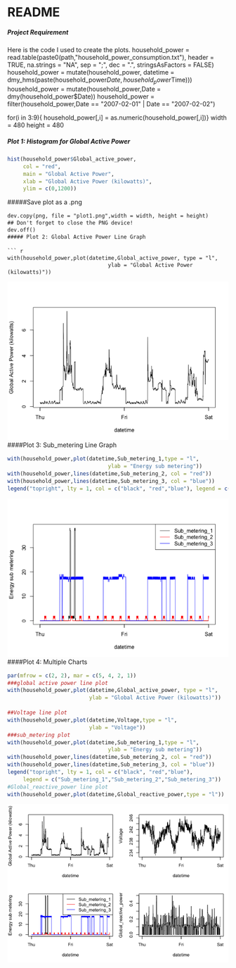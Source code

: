 README
================

##### Project Requirement

Here is the code I used to create the plots.
household_power = read.table(paste0(path,"household_power_consumption.txt"),
                             header = TRUE, 
                             na.strings = "NA", 
                             sep = ";",
                             dec = ".",
                             stringsAsFactors = FALSE)
household_power = mutate(household_power,
                         datetime = dmy_hms(paste(household_power$Date,household_power$Time)))
household_power = mutate(household_power,Date = dmy(household_power$Date))
household_power = filter(household_power,Date == "2007-02-01" | Date == "2007-02-02")

for(i in 3:9){
        household_power[,i] = as.numeric(household_power[,i])}
width = 480
height = 480

##### Plot 1: Histogram for Global Active Power

``` r
hist(household_power$Global_active_power,
     col = "red", 
     main = "Global Active Power",
     xlab = "Global Active Power (kilowatts)",
     ylim = c(0,1200))
```
#####Save plot as a .png
```{r plot12, echo = FALSE}
dev.copy(png, file = "plot1.png",width = width, height = height)
## Don't forget to close the PNG device!
dev.off()
##### Plot 2: Global Active Power Line Graph

``` r
with(household_power,plot(datetime,Global_active_power, type = "l",
                                ylab = "Global Active Power (kilowatts)"))
```

![](README_files/figure-markdown_github/plot2-1.png) \#\#\#\#Plot 3: Sub\_metering Line Graph

``` r
with(household_power,plot(datetime,Sub_metering_1,type = "l",
                                ylab = "Energy sub metering"))
with(household_power,lines(datetime,Sub_metering_2, col = "red"))
with(household_power,lines(datetime,Sub_metering_3, col = "blue"))
legend("topright", lty = 1, col = c("black", "red","blue"), legend = c("Sub_metering_1","Sub_metering_2","Sub_metering_3"))
```

![](README_files/figure-markdown_github/plot3-1.png) \#\#\#\#Plot 4: Multiple Charts

``` r
par(mfrow = c(2, 2), mar = c(5, 4, 2, 1))
###global active power line plot
with(household_power,plot(datetime,Global_active_power, type = "l",
                          ylab = "Global Active Power (kilowatts)"))

##Voltage line plot
with(household_power,plot(datetime,Voltage,type = "l",
                          ylab = "Voltage"))
###sub_metering plot
with(household_power,plot(datetime,Sub_metering_1,type = "l",
                                ylab = "Energy sub metering"))
with(household_power,lines(datetime,Sub_metering_2, col = "red"))
with(household_power,lines(datetime,Sub_metering_3, col = "blue"))
legend("topright", lty = 1, col = c("black", "red","blue"), 
     legend = c("Sub_metering_1","Sub_metering_2","Sub_metering_3"))
#Global_reactive_power line plot
with(household_power,plot(datetime,Global_reactive_power,type = "l"))
```

![](README_files/figure-markdown_github/plot4-1.png)
